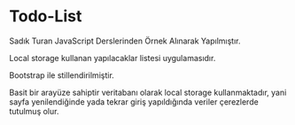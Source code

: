 # Todo-List
Sadık Turan JavaScript Derslerinden Örnek Alınarak Yapılmıştır.

Local storage kullanan yapılacaklar listesi uygulamasıdır.

Bootstrap ile stillendirilmiştir.

Basit bir arayüze sahiptir veritabanı olarak local storage kullanmaktadır, yani sayfa yenilendiğinde yada tekrar giriş yapıldığında veriler çerezlerde tutulmuş olur. 

